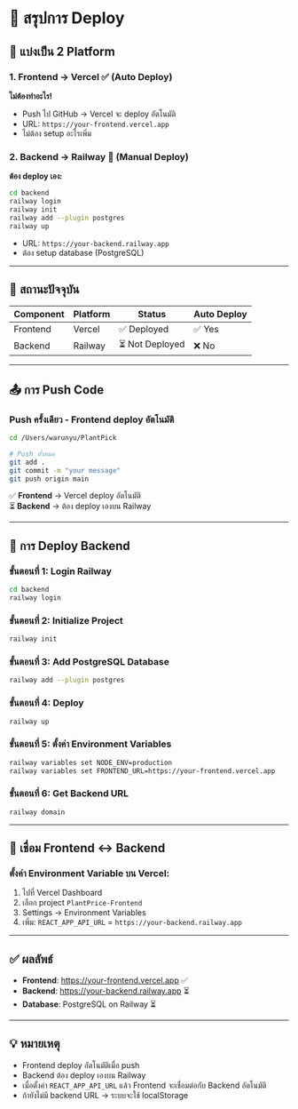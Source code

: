 # 🚀 สรุปการ Deploy

## 📍 แบ่งเป็น 2 Platform

### 1. **Frontend → Vercel** ✅ (Auto Deploy)
**ไม่ต้องทำอะไร!** 

- Push ไป GitHub → Vercel จะ deploy อัตโนมัติ
- URL: `https://your-frontend.vercel.app`
- ไม่ต้อง setup อะไรเพิ่ม

### 2. **Backend → Railway** 🔄 (Manual Deploy)
**ต้อง deploy เอง:**

```bash
cd backend
railway login
railway init
railway add --plugin postgres
railway up
```

- URL: `https://your-backend.railway.app`
- ต้อง setup database (PostgreSQL)

---

## 🎯 สถานะปัจจุบัน

| Component | Platform | Status | Auto Deploy |
|-----------|----------|--------|-------------|
| Frontend | Vercel | ✅ Deployed | ✅ Yes |
| Backend | Railway | ⏳ Not Deployed | ❌ No |

---

## 📤 การ Push Code

### **Push ครั้งเดียว - Frontend deploy อัตโนมัติ**

```bash
cd /Users/warunyu/PlantPick

# Push ทั้งหมด
git add .
git commit -m "your message"
git push origin main
```

✅ **Frontend** → Vercel deploy อัตโนมัติ  
⏳ **Backend** → ต้อง deploy เองบน Railway

---

## 🔄 การ Deploy Backend

### ขั้นตอนที่ 1: Login Railway
```bash
cd backend
railway login
```

### ขั้นตอนที่ 2: Initialize Project
```bash
railway init
```

### ขั้นตอนที่ 3: Add PostgreSQL Database
```bash
railway add --plugin postgres
```

### ขั้นตอนที่ 4: Deploy
```bash
railway up
```

### ขั้นตอนที่ 5: ตั้งค่า Environment Variables
```bash
railway variables set NODE_ENV=production
railway variables set FRONTEND_URL=https://your-frontend.vercel.app
```

### ขั้นตอนที่ 6: Get Backend URL
```bash
railway domain
```

---

## 🔗 เชื่อม Frontend ↔ Backend

### ตั้งค่า Environment Variable บน Vercel:

1. ไปที่ Vercel Dashboard
2. เลือก project `PlantPrice-Frontend`
3. Settings → Environment Variables
4. เพิ่ม: `REACT_APP_API_URL` = `https://your-backend.railway.app`

---

## ✅ ผลลัพธ์

- **Frontend**: https://your-frontend.vercel.app ✅
- **Backend**: https://your-backend.railway.app ⏳
- **Database**: PostgreSQL on Railway ⏳

---

## 💡 หมายเหตุ

- Frontend deploy อัตโนมัติเมื่อ push
- Backend ต้อง deploy เองบน Railway
- เมื่อตั้งค่า `REACT_APP_API_URL` แล้ว Frontend จะเชื่อมต่อกับ Backend อัตโนมัติ
- ถ้ายังไม่มี backend URL → ระบบจะใช้ localStorage

